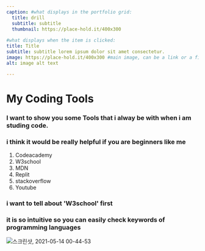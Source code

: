 ```yaml
---
caption: #what displays in the portfolio grid:
  title: drill
  subtitle: subtitle
  thumbnail: https://place-hold.it/400x300
  
#what displays when the item is clicked:
title: Title
subtitle: subtitle lorem ipsum dolor sit amet consectetur.
image: https://place-hold.it/400x300 #main image, can be a link or a file in assets/img/portfolio
alt: image alt text

---
```

# My Coding Tools 
### I want to show you some Tools that i alway be with when i am studing code. 
### i think it would be really helpful if you are beginners like me 

1. Codeacademy 
2. W3school
3. MDN
4. Replit
5. stackoverflow
6. Youtube

### i want to tell about 'W3school' first
### it is so intuitive so you can easily check keywords of programming languages
![스크린샷, 2021-05-14 00-44-53](https://user-images.githubusercontent.com/77090941/118150751-db520880-b44d-11eb-8e08-fae74b449035.png=100x20)

